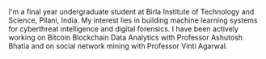 I'm a final year undergraduate student at Birla Institute of Technology and Science, Pilani, India. My interest lies in building machine learning systems for cyberthreat intelligence and digital forensics. I have been actively working on Bitcoin Blockchain Data Analytics with Professor Ashutosh Bhatia and on social network mining with Professor Vinti Agarwal.